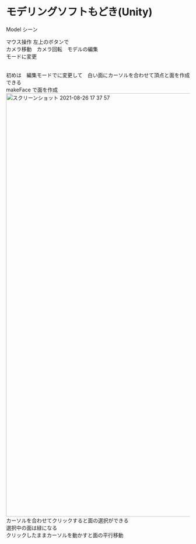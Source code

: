 # モデリングソフトもどき(Unity)
Model シーン

マウス操作
  左上のボタンで　<br>
    カメラ移動　カメラ回転　モデルの編集 <br>
  モードに変更 <br> <br>
  
  初めは　編集モードでに変更して　白い面にカーソルを合わせて頂点と面を作成できる <br>
  makeFace で面を作成 <br>
  <img width="1157" alt="スクリーンショット 2021-08-26 17 37 57" src="https://user-images.githubusercontent.com/43666946/130930632-198b2af6-6e64-41b3-b3fa-03571c9d17e1.png">
  カーソルを合わせてクリックすると面の選択ができる　　<br>
  選択中の面は緑になる　　<br>
  クリックしたままカーソルを動かすと面の平行移動
